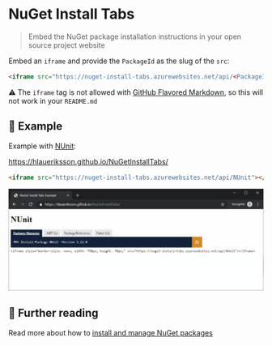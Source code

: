 # NuGet Install Tabs

> Embed the NuGet package installation instructions in your open source project website

Embed an `iframe` and provide the `PackageId` as the slug of the `src`:

```html
<iframe src="https://nuget-install-tabs.azurewebsites.net/api/<PackageId>"></iframe>
```

:warning: The `iframe` tag is not allowed with [GitHub Flavored Markdown](https://github.github.com/gfm/), so this will not work in your `README.md`

## :information_desk_person: Example

Example with [NUnit](https://www.nuget.org/packages/NUnit/):

https://hlaueriksson.github.io/NuGetInstallTabs/

```html
<iframe src="https://nuget-install-tabs.azurewebsites.net/api/NUnit"></iframe>
```

![NUnit](NUnit.png)

## :open_book: Further reading

Read more about how to [install and manage NuGet packages](https://docs.microsoft.com/en-us/nuget/consume-packages/install-use-packages-visual-studio)
